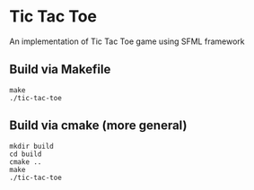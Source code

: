 # Tic Tac Toe
An implementation of Tic Tac Toe game using SFML framework

## Build via Makefile
```
make
./tic-tac-toe
```

## Build via cmake (more general)
```
mkdir build
cd build
cmake ..
make
./tic-tac-toe
```